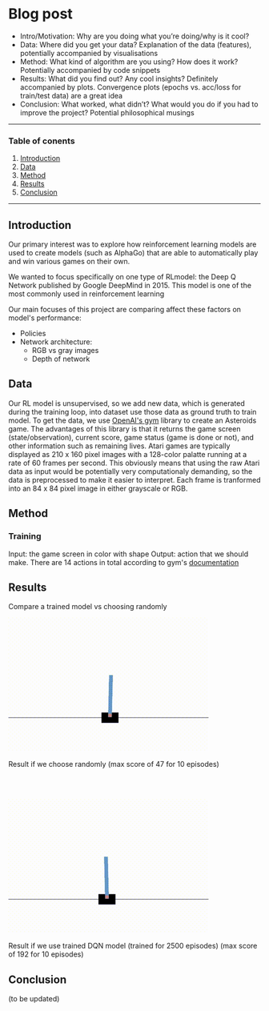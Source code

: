 # Blog post

* Intro/Motivation: Why are you doing what you’re doing/why is it cool?
* Data: Where did you get your data? Explanation of the data (features), potentially accompanied by visualisations 
* Method: What kind of algorithm are you using? How does it work? Potentially accompanied by code snippets
* Results: What did you find out? Any cool insights? Definitely accompanied by plots. Convergence plots (epochs vs. acc/loss for train/test data) are a great idea
* Conclusion: What worked, what didn’t? What would you do if you had to improve the project? Potential philosophical musings


---
### Table of conents
1. [Introduction](#introduction)
1. [Data](#data)
1. [Method](#method)
1. [Results](#results)
1. [Conclusion](#conclusion)

---

## Introduction
Our primary interest was to explore how reinforcement learning models are used to create models (such as AlphaGo) that are able to automatically play and win various games on their own. 

We wanted to focus specifically on one type of RLmodel: the Deep Q Network published by Google DeepMind in 2015. This model is one of the most commonly used in reinforcement learning 

Our main focuses of this project are comparing affect these factors on model's performance:
* Policies
* Network architecture:
    * RGB vs gray images
    * Depth of network

## Data
Our RL model is unsupervised, so we add new data, which is generated during the training loop, into dataset use those data as ground truth to train model. To get the data, we use [OpenAI's gym](https://www.gymlibrary.dev/) library to create an Asteroids game. The advantages of this library is that it returns the game screen (state/observation), current score, game status (game is done or not), and other information such as remaining lives. Atari games are typically displayed as 210 x 160 pixel images with a 128-color palatte running at a rate of 60 frames per second. This obviously means that
using the raw Atari data as input would be potentially very computationaly demanding, so the data is preprocessed to make it easier to interpret. Each frame is tranformed into an 84 x 84 pixel image in either grayscale or RGB. 

## Method

### Training
Input: the game screen in color with shape 
Output: action that we should make. There are 14 actions in total according to gym's [documentation](https://www.gymlibrary.dev/environments/atari/asteroids/#actions)


## Results
Compare a trained model vs choosing randomly

<img src='./README_files/random_12fps.gif' title='' width='' alt='' />

Result if we choose randomly (max score of 47 for 10 episodes)

<br><br>

<img src='./README_files/trained_12fps.gif' title='' width='' alt='' />

Result if we use trained DQN model (trained for 2500 episodes) (max score of 192 for 10 episodes)

## Conclusion
(to be updated)
